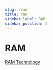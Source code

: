 ```yaml
---
slug: /ram
title: ram
sidebar_label: RAM
sidebar_position: 3
---
```


# RAM

[RAM Technology](https://www.youtube.com/watch?v=v2YUD4jbclc)
